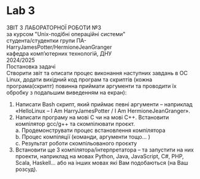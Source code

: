 # Lab 3



ЗВІТ З ЛАБОРАТОРНОЇ РОБОТИ №3  
за курсом "Unix-подібні операційні системи"  
студента/студентки групи ПА-  
HarryJamesPotter/HermioneJeanGranger  
кафедра комп’ютерних технологій, ДНУ  
2024/2025  
Постановка задачі  
Створити звіт та описати процес виконання наступних завдань в ОС Linux, додати вихідний код програм та скриптів 
(кожна програма(скрипт) повинна приймати аргументи та проводити їх обробку з подальшим виведенням на екран):  
1)	Написати Bash скрипт, який приймає певні аргументи – наприклад «HelloLinux – I Am HarryJamesPotter / I Am HermioneJeanGranger».  
2)	Написати програму на мові C чи на мові C++. Встановити компілятор gcc/g++ та скомпілювати проєкт.  
a.	Продемонструвати процес встановлення компілятора  
b.	Процес компіляції (команди, аргументи тощо… )  
c.	Результат роботи скомпільованого проєкту  
3)	Встановити ще 3 компілятора/інтерпретатора – та запустити на них проекти, 
наприклад на мовах Python, Java, JavaScript, C#, PHP, Scala, Haskell... 
або на інших мовах які Вам подобаються (на Ваш розсуд).





